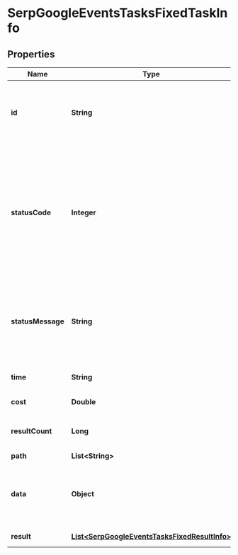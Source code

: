 

# SerpGoogleEventsTasksFixedTaskInfo


## Properties

| Name | Type | Description | Notes |
|------------ | ------------- | ------------- | -------------|
|**id** | **String** | task identifier unique task identifier in our system in the UUID format |  [optional] |
|**statusCode** | **Integer** | status code of the task generated by DataForSEO, can be within the following range: 10000-60000 you can find the full list of the response codes here |  [optional] |
|**statusMessage** | **String** | informational message of the task you can find the full list of general informational messages here |  [optional] |
|**time** | **String** | execution time, seconds |  [optional] |
|**cost** | **Double** | total tasks cost, USD |  [optional] |
|**resultCount** | **Long** | number of elements in the result array |  [optional] |
|**path** | **List&lt;String&gt;** | URL path |  [optional] |
|**data** | **Object** | contains the same parameters that you specified in the POST request |  [optional] |
|**result** | [**List&lt;SerpGoogleEventsTasksFixedResultInfo&gt;**](SerpGoogleEventsTasksFixedResultInfo.md) | array of results |  [optional] |



